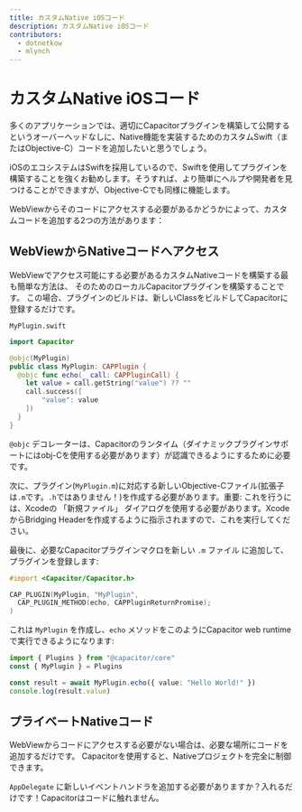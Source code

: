 ```yaml
---
title: カスタムNative iOSコード
description: カスタムNative iOSコード
contributors:
  - dotnetkow
  - mlynch
---
```


# カスタムNative iOSコード

多くのアプリケーションでは、適切にCapacitorプラグインを構築して公開するというオーバーヘッドなしに、Native機能を実装するためのカスタムSwift（またはObjective-C）コードを追加したいと思うでしょう。

iOSのエコシステムはSwiftを採用しているので、Swiftを使用してプラグインを構築することを強くお勧めします。そうすれば、より簡単にヘルプや開発者を見つけることができますが、Objective-Cでも同様に機能します。

WebViewからそのコードにアクセスする必要があるかどうかによって、カスタムコードを追加する2つの方法があります：


## WebViewからNativeコードへアクセス

WebViewでアクセス可能にする必要があるカスタムNativeコードを構築する最も簡単な方法は、
そのためのローカルCapacitorプラグインを構築することです。
この場合、プラグインのビルドは、新しいClassをビルドしてCapacitorに登録するだけです。

`MyPlugin.swift`

```swift
import Capacitor

@objc(MyPlugin)
public class MyPlugin: CAPPlugin {
  @objc func echo(_ call: CAPPluginCall) {
    let value = call.getString("value") ?? ""
    call.success([
        "value": value
    ])
  }
}
```

`@objc` デコレーターは、Capacitorのランタイム（ダイナミックプラグインサポートにはobj-Cを使用する必要があります）が認識できるようにするために必要です。

次に、プラグイン(`MyPlugin.m`)に対応する新しいObjective-Cファイル(拡張子は`.m`です。`.h`ではありません！)を作成する必要があります。重要: これを行うには、Xcodeの 「新規ファイル」 ダイアログを使用する必要があります。XcodeからBridging Headerを作成するように指示されますので、これを実行してください。

最後に、必要なCapacitorプラグインマクロを新しい `.m` ファイル に追加して、プラグインを登録します:

```objectivec
#import <Capacitor/Capacitor.h>

CAP_PLUGIN(MyPlugin, "MyPlugin",
  CAP_PLUGIN_METHOD(echo, CAPPluginReturnPromise);
)
```

これは `MyPlugin` を作成し、`echo` メソッドをこのようにCapacitor web runtimeで実行できるようになります:

```typescript
import { Plugins } from "@capacitor/core"
const { MyPlugin } = Plugins

const result = await MyPlugin.echo({ value: "Hello World!" })
console.log(result.value)
```

## プライベートNativeコード

WebViewからコードにアクセスする必要がない場合は、必要な場所にコードを追加するだけです。
Capacitorを使用すると、Nativeプロジェクトを完全に制御できます。

`AppDelegate` に新しいイベントハンドラを追加する必要がありますか？入れるだけです！Capacitorはコードに触れません。

